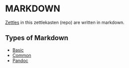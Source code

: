 # MARKDOWN

[Zettles](https://github.com/disc0ninja/zet/search?q=zettlekasten) 
in this zettlekasten (repo) are written in  markdown.

## Types of Markdown

* [Basic](https://github.com/disc0ninja/zet/search?q=basic%20markdown)
* [Common](https://github.com/disc0ninja/zet/search?q=common%20markdown)
* [Pandoc](https://github.com/disc0ninja/zet/search?q=pandoc)
